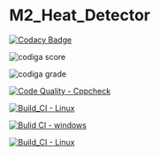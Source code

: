# M2_Heat_Detector

[![Codacy Badge](https://app.codacy.com/project/badge/Grade/445f3557b7d048a79c89d1f34333aa96)](https://www.codacy.com/gh/MuralaJohnselvaraj/-M2_Heat_Detector/dashboard?utm_source=github.com&amp;utm_medium=referral&amp;utm_content=MuralaJohnselvaraj/-M2_Heat_Detector&amp;utm_campaign=Badge_Grade)

![codiga score](https://api.codiga.io/project/33019/score/svg)

![codiga grade](https://api.codiga.io/project/33019/status/svg)

[![Code Quality - Cppcheck](https://github.com/MuralaJohnselvaraj/M2_Heat_Detector/actions/workflows/cpp.yml/badge.svg)](https://github.com/MuralaJohnselvaraj/M2_Heat_Detector/actions/workflows/cpp.yml)

[![Build_CI - Linux](https://github.com/MuralaJohnselvaraj/M2_Heat_Detector/actions/workflows/Linux.yml/badge.svg)](https://github.com/MuralaJohnselvaraj/M2_Heat_Detector/actions/workflows/Linux.yml)

[![Bulid CI - windows](https://github.com/MuralaJohnselvaraj/M2_Heat_Detector/actions/workflows/Windows.yml/badge.svg)](https://github.com/MuralaJohnselvaraj/M2_Heat_Detector/actions/workflows/Windows.yml)

[![Build_CI - Linux](https://github.com/MuralaJohnselvaraj/M2_Heat_Detector/actions/workflows/Linux.yml/badge.svg)](https://github.com/MuralaJohnselvaraj/M2_Heat_Detector/actions/workflows/Linux.yml)

